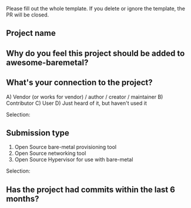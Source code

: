 Please fill out the whole template. If you delete or ignore the template, the PR will be closed.

## Project name


## Why do you feel this project should be added to awesome-baremetal?


## What's your connection to the project?

A) Vendor (or works for vendor) / author / creator / maintainer
B) Contributor
C) User
D) Just heard of it, but haven't used it

Selection: 

## Submission type

1) Open Source bare-metal provisioning tool
2) Open Source networking tool
3) Open Source Hypervisor for use with bare-metal

Selection: 


## Has the project had commits within the last 6 months?

